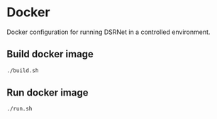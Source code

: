 # Docker

Docker configuration for running DSRNet in a controlled environment.

## Build docker image

```bash
./build.sh
```

## Run docker image

```bash
./run.sh
```
